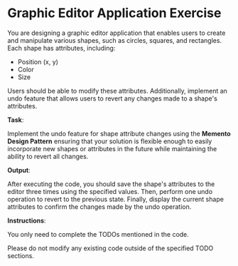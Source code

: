 # Graphic Editor Application Exercise

You are designing a graphic editor application that enables users to create and manipulate various shapes, such as circles, squares, and rectangles. Each shape has attributes, including:

* Position (x, y)
* Color
* Size

Users should be able to modify these attributes. Additionally, implement an undo feature that allows users to revert any changes made to a shape's attributes.

**Task**:

Implement the undo feature for shape attribute changes using the **Memento Design Pattern** ensuring that your solution is flexible enough to easily incorporate new shapes or attributes in the future while maintaining the ability to revert all changes.

**Output**:

After executing the code, you should save the shape's attributes to the editor three times using the specified values. Then, perform one undo operation to revert to the previous state. Finally, display the current shape attributes to confirm the changes made by the undo operation.

**Instructions**:

You only need to complete the TODOs mentioned in the code.

Please do not modify any existing code outside of the specified TODO sections.
